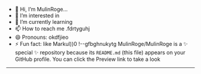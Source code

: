 - 👋 Hi, I’m MulinRoge...
- 👀 I’m interested in 
- 🌱 I’m currently learning
- 📫 How to reach me .fdrtyguhj
- 😄 Pronouns: okdfjieo
- ⚡ Fun fact: like Markul))0
!--gfbghnukytg
MulinRoge/MulinRoge is a ✨ special ✨ repository because its `README.md` (this file) appears on your GitHub profile.
You can click the Preview link to take a look 
---
